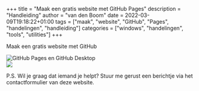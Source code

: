+++
title = "Maak een gratis website met GitHub Pages"
description = "Handleiding"
author = "van den Boom"
date = 2022-03-09T19:18:22+01:00
tags = ["maak", "website", "GitHub", "Pages", "handelingen", "handleiding"]
categories = ["windows", "handelingen", "tools", "utilities"]
+++


Maak een gratis website met GitHub</br>

<img src="https://vandenboom.netlify.app/images/GitHub-Pages.png" alt="GitHub Pages en GitHub Desktop" /></br>
<img src="img/2019/03/pic02.jpg" /></br>

P.S. Wil je graag dat iemand je helpt? Stuur me gerust een berichtje via het contactformulier van deze website.</br>
